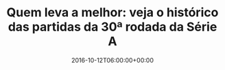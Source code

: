 ---
layout: post
title: "Quem leva a melhor: veja o histórico das partidas da 30ª rodada da Série A"
date: 2016-10-12T06:00:00+00:00
external_link: "http://globoesporte.globo.com/futebol/brasileirao-serie-a/noticia/2016/10/quem-leva-melhor-veja-o-historico-das-partidas-da-30-rodada-da-serie.html"
categories: news "globo.com"
---